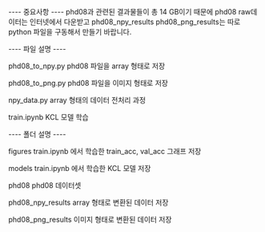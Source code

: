 
---- 중요사항 ----
phd08과 관련된 결과물들이 총 14 GB이기 때문에 phd08 raw데이터는 인터넷에서 다운받고 phd08_npy_results phd08_png_results는 따로 python 파일을 구동해서 만들기 바랍니다.

---- 파일 설명 ----

phd08_to_npy.py
phd08 파일을 array 형태로 저장

phd08_to_png.py
phd08 파일을 이미지 형태로 저장

npy_data.py
array 형태의 데이터 전처리 과정

train.ipynb
KCL 모델 학습

---- 폴더 설명 ----

figures
train.ipynb 에서 학습한 train_acc, val_acc 그래프 저장

models
train.ipynb 에서 학습한 KCL 모델 저장

phd08
phd08 데이터셋

phd08_npy_results
array 형태로 변환된 데이터 저장

phd08_png_results
이미지 형태로 변환된 데이터 저장
